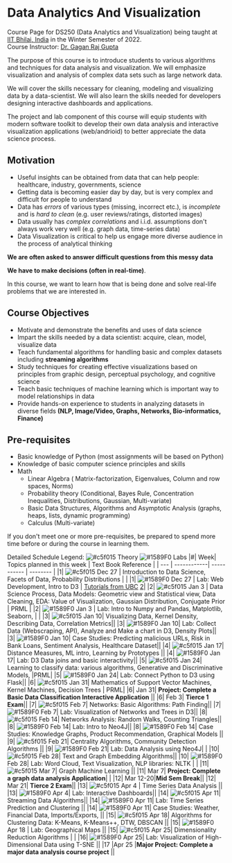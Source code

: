 # Data Analytics And Visualization
Course Page for DS250 (Data Analytics and Visualization) being taught at [IIT Bhilai, India](https://www.iitbhilai.ac.in/index.php) in the Winter Semester of 2022.
<br> Course Instructor: [Dr. Gagan Raj Gupta ](https://www.iitbhilai.ac.in/index.php?pid=gagan)

The purpose of this course is to introduce students to various algorithms and techniques for data analysis and visualization. We will emphasize visualization and analysis of complex data sets such as large network data. 

We will cover the skills necessary for cleaning, modeling and visualizing data by a data-scientist. We will also learn the skills needed for developers designing interactive dashboards and applications.

The project and lab component of this course will equip students with modern software toolkit to develop their own data analysis and interactive visualization applications (web/andrioid) to better appreciate the data science process.

Motivation
----------
* Useful insights can be obtained from data that can help people: healthcare, industry, governments, science
* Getting data is becoming easier day by day, but is very complex and difficult for people to understand
* Data has _errors_ of various types (missing, incorrect etc.), is _incomplete_ and is _hard to clean_ (e.g. user reviews/ratings, distorted images) 
* Data usually has _complex correlations_ and i.i.d. assumptions don't always work very well (e.g. graph data, time-series data) 
* Data Visualization is critical to help us engage more diverse audience in the process of analytical thinking 

__We are often asked to answer difficult questions from this messy data__

__We have to make decisions (often in real-time)__. 

In this course, we want to learn how that is being done and solve real-life problems that we are interested in.

Course Objectives
-----------------
* Motivate and demonstrate the benefits and uses of data science  
* Impart the skills needed by a data scientist: acquire, clean, model, visualize data
* Teach fundamental algorithms for handling basic and complex datasets including __streaming algorithms__
* Study techniques for creating effective visualizations based on principles from graphic design, perceptual psychology, and cognitive science
* Teach basic techniques of machine learning which is important way to model relationships in data 
* Provide hands-on experience to students in analyzing datasets in diverse fields __(NLP, Image/Video, Graphs, Networks, Bio-informatics, Finance)__

Pre-requisites
--------------
* Basic knowledge of Python (most assignments will be based on Python)
* Knowledge of basic computer science principles and skills
* Math
  * Linear Algebra ( Matrix-factorization, Eigenvalues, Column and row spaces, Norms)
  * Probability theory (Conditional, Bayes Rule, Concentration Inequalities, Distributions, Gaussian, Multi-variate) 
  * Basic Data Structures, Algorithms and Asymptotic Analysis (graphs, heaps, lists, dynamic programming)
  * Calculus (Multi-variate)
  
If you don't meet one or more pre-requisites, be prepared to spend more time before or during the course in learning them.

Detailed Schedule
Legend:
 ![#c5f015](https://via.placeholder.com/15/c5f015/000000?text=+) Theory
 ![#1589F0](https://via.placeholder.com/15/1589F0/000000?text=+) Labs
|#| Week| Topics planned in this week | Text Book Reference |
| --- | ------------| ----------- | -------- |
|1| ![#c5f015](https://via.placeholder.com/15/c5f015/000000?text=+)  Dec 27 | Introduction to Data Science, Facets of Data, Probability Distributions | |
|1|  ![#1589F0](https://via.placeholder.com/15/1589F0/000000?text=+) Dec 27 | Lab: Web Development, Intro to D3 | [Tutorials from UBC](https://github.com/UBC-InfoVis/2021-436V-tutorials/tree/master/0_Web_Tutorial) [2](https://github.com/UBC-InfoVis/2021-436V-tutorials/tree/master/1_D3_Tutorial)|
|2| ![#c5f015](https://via.placeholder.com/15/c5f015/000000?text=+) Jan 3 | Data Science Process, Data Models: Geometric view and Statistical view,  Data Cleaning, EDA: Value of Visualization, Gaussian Distribution, Conjugate Prior | PRML |
|2|  ![#1589F0](https://via.placeholder.com/15/1589F0/000000?text=+) Jan 3 | Lab: Intro to Numpy and Pandas, Matplotlib, Seaborn,  | |
|3| ![#c5f015](https://via.placeholder.com/15/c5f015/000000?text=+) Jan 10| Visualizing Data, Kernel Density, Describing Data, Correlation Metrics||
|3|  ![#1589F0](https://via.placeholder.com/15/1589F0/000000?text=+) Jan 10| Lab: Collect Data (Webscraping, API), Analyze and Make a chart in D3, Density Plots||
|3|  ![#1589F0](https://via.placeholder.com/15/1589F0/000000?text=+) Jan 10| Case Studies: Predicting malicious URLs, Risk in Bank Loans, Sentiment Analysis, Healthcare Dataset||
|4| ![#c5f015](https://via.placeholder.com/15/c5f015/000000?text=+) Jan 17| Distance Measures, ML intro, Learning by Prototypes ||
|4|  ![#1589F0](https://via.placeholder.com/15/1589F0/000000?text=+) Jan 17| Lab: D3 Data joins and basic interactivity||
|5| ![#c5f015](https://via.placeholder.com/15/c5f015/000000?text=+)  Jan 24| Learning to classify data: various algorithms, Generative and Discriminative Models,  |PRML|
|5|  ![#1589F0](https://via.placeholder.com/15/1589F0/000000?text=+) Jan 24| Lab: Connect Python to D3 using Flask||
|6| ![#c5f015](https://via.placeholder.com/15/c5f015/000000?text=+) Jan 31| Mathematics of Support Vector Machines, Kernel Machines, Decision Trees | PRML|
|6| Jan 31| __Project: Complete a Basic Data Classification Interactive Application__ ||
|6| Feb 3| __Tierce 1 Exam__||
|7| ![#c5f015](https://via.placeholder.com/15/c5f015/000000?text=+) Feb 7|   Networks: Basic Algorithms: Path Finding||
|7|  ![#1589F0](https://via.placeholder.com/15/1589F0/000000?text=+) Feb 7| Lab: Visualization of Networks and Trees in D3||
|8| ![#c5f015](https://via.placeholder.com/15/c5f015/000000?text=+) Feb 14|  Networks Analysis: Random Walks, Counting Triangles||
|8|  ![#1589F0](https://via.placeholder.com/15/1589F0/000000?text=+) Feb 14| Lab: Intro to Neo4J||
|8|  ![#1589F0](https://via.placeholder.com/15/1589F0/000000?text=+) Feb 14| Case Studies: Knowledge Graphs, Product Recommendation, Graphical Models ||
|9| ![#c5f015](https://via.placeholder.com/15/c5f015/000000?text=+) Feb 21|  Centrality Algorithms, Community Detection Algorithms ||
|9|  ![#1589F0](https://via.placeholder.com/15/1589F0/000000?text=+) Feb 21| Lab: Data Analysis using Neo4J| |
|10|  ![#c5f015](https://via.placeholder.com/15/c5f015/000000?text=+) Feb 28| Text and Graph Embedding Algorithms||
|10|  ![#1589F0](https://via.placeholder.com/15/1589F0/000000?text=+) Feb 28| Lab: Word Cloud, Text Visualization, NLP libraries: NLTK    |    |
|11| ![#c5f015](https://via.placeholder.com/15/c5f015/000000?text=+) Mar 7|  Graph Machine Learning ||
|11| Mar 7| __Project: Complete a graph data analysis Application__| |
|12| Mar 12-20|__Mid Sem Break__||
|12| Mar 21| __Tierce 2 Exam__||
|13|  ![#c5f015](https://via.placeholder.com/15/c5f015/000000?text=+) Apr 4 | Time Series Data Analysis  ||
|13|  ![#1589F0](https://via.placeholder.com/15/1589F0/000000?text=+) Apr 4| Lab: Interactive Dashboards||
|14| ![#c5f015](https://via.placeholder.com/15/c5f015/000000?text=+) Apr 11|  Streaming Data Algorithms||
|14|  ![#1589F0](https://via.placeholder.com/15/1589F0/000000?text=+) Apr 11| Lab: Time Series Prediction and Clustering  ||
|14|  ![#1589F0](https://via.placeholder.com/15/1589F0/000000?text=+) Apr 11| Case Studies: Weather, Financial Data, Imports/Exports,  ||
|15| ![#c5f015](https://via.placeholder.com/15/c5f015/000000?text=+) Apr 18|  Algorithms for Clustering Data: K-Means, K-Means++, DTW, DBSCAN ||
|15|  ![#1589F0](https://via.placeholder.com/15/1589F0/000000?text=+) Apr 18 | Lab: Geographical Maps  ||
|15| ![#c5f015](https://via.placeholder.com/15/c5f015/000000?text=+) Apr 25|  Dimensionality Reduction Algorithms | |
|16|  ![#1589F0](https://via.placeholder.com/15/1589F0/000000?text=+) Apr 25| Lab: Visualization of High-Dimensional Data using T-SNE ||
|17 |Apr 25 |__Major Project: Complete a major data analysis course project__  ||
